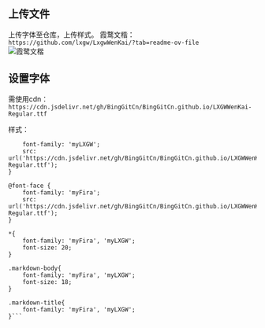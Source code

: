 ## 上传文件
上传字体至仓库，上传样式。
霞鹜文楷：`https://github.com/lxgw/LxgwWenKai/?tab=readme-ov-file`  
![霞鹭文楷](https://raw.githubusercontent.com/lxgw/LxgwWenKai/main/documentation/wenkai-1.png) 

## 设置字体
需使用cdn：`https://cdn.jsdelivr.net/gh/BingGitCn/BingGitCn.github.io/LXGWWenKai-Regular.ttf` 

样式：
```@font-face {
	font-family: 'myLXGW';
	src: url('https://cdn.jsdelivr.net/gh/BingGitCn/BingGitCn.github.io/LXGWWenKai-Regular.ttf');
}

@font-face {
	font-family: 'myFira';
	src: url('https://cdn.jsdelivr.net/gh/BingGitCn/BingGitCn.github.io/LXGWWenKai-Regular.ttf');
}

*{
	font-family: 'myFira', 'myLXGW';
	font-size: 20;
}

.markdown-body{
	font-family: 'myFira', 'myLXGW';
	font-size: 18;
}

.markdown-title{
	font-family: 'myFira', 'myLXGW';
}``` 
